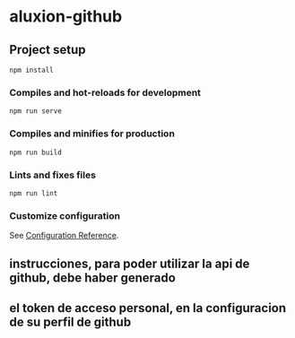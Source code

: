# aluxion-github

## Project setup
```
npm install
```

### Compiles and hot-reloads for development
```
npm run serve
```

### Compiles and minifies for production
```
npm run build
```

### Lints and fixes files
```
npm run lint
```

### Customize configuration
See [Configuration Reference](https://cli.vuejs.org/config/).

## instrucciones, para poder utilizar la api de github, debe haber generado
## el token de acceso personal, en la configuracion de su perfil de github
